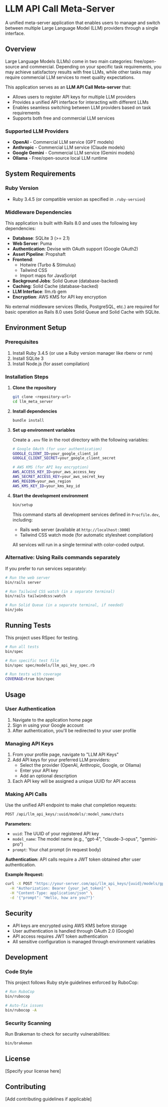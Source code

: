 # LLM API Call Meta-Server

A unified meta-server application that enables users to manage and switch between multiple Large Language Model (LLM) providers through a single interface.

## Overview

Large Language Models (LLMs) come in two main categories: free/open-source and commercial. Depending on your specific task requirements, you may achieve satisfactory results with free LLMs, while other tasks may require commercial LLM services to meet quality expectations.

This application serves as an **LLM API Call Meta-server** that:
- Allows users to register API keys for multiple LLM providers
- Provides a unified API interface for interacting with different LLMs
- Enables seamless switching between LLM providers based on task requirements
- Supports both free and commercial LLM services

### Supported LLM Providers

- **OpenAI** - Commercial LLM service (GPT models)
- **Anthropic** - Commercial LLM service (Claude models)
- **Google Gemini** - Commercial LLM service (Gemini models)
- **Ollama** - Free/open-source local LLM runtime

## System Requirements

### Ruby Version
- Ruby 3.4.5 (or compatible version as specified in `.ruby-version`)

### Middleware Dependencies

This application is built with Rails 8.0 and uses the following key dependencies:

- **Database**: SQLite 3 (>= 2.1)
- **Web Server**: Puma
- **Authentication**: Devise with OAuth support (Google OAuth2)
- **Asset Pipeline**: Propshaft
- **Frontend**: 
  - Hotwire (Turbo & Stimulus)
  - Tailwind CSS
  - Import maps for JavaScript
- **Background Jobs**: Solid Queue (database-backed)
- **Caching**: Solid Cache (database-backed)
- **LLM Interface**: llm.rb gem
- **Encryption**: AWS KMS for API key encryption

No external middleware services (Redis, PostgreSQL, etc.) are required for basic operation as Rails 8.0 uses Solid Queue and Solid Cache with SQLite.

## Environment Setup

### Prerequisites

1. Install Ruby 3.4.5 (or use a Ruby version manager like rbenv or rvm)
2. Install SQLite 3
3. Install Node.js (for asset compilation)

### Installation Steps

1. **Clone the repository**
   ```bash
   git clone <repository-url>
   cd llm_meta_server
   ```

2. **Install dependencies**
   ```bash
   bundle install
   ```

3. **Set up environment variables**
   
   Create a `.env` file in the root directory with the following variables:
   ```bash
   # Google OAuth (for user authentication)
   GOOGLE_CLIENT_ID=your_google_client_id
   GOOGLE_CLIENT_SECRET=your_google_client_secret
   
   # AWS KMS (for API key encryption)
   AWS_ACCESS_KEY_ID=your_aws_access_key
   AWS_SECRET_ACCESS_KEY=your_aws_secret_key
   AWS_REGION=your_aws_region
   AWS_KMS_KEY_ID=your_kms_key_id
   ```

4. **Start the development environment**
   ```bash
   bin/setup
   ```
 
   This command starts all development services defined in `Procfile.dev`, including:
   - Rails web server (available at `http://localhost:3000`)
   - Tailwind CSS watch mode (for automatic stylesheet compilation)
   
   All services will run in a single terminal with color-coded output.

### Alternative: Using Rails commands separately

If you prefer to run services separately:

```bash
# Run the web server
bin/rails server

# Run Tailwind CSS watch (in a separate terminal)
bin/rails tailwindcss:watch

# Run Solid Queue (in a separate terminal, if needed)
bin/jobs
```

## Running Tests

This project uses RSpec for testing.

```bash
# Run all tests
bin/spec

# Run specific test file
bin/spec spec/models/llm_api_key_spec.rb

# Run tests with coverage
COVERAGE=true bin/spec
```

## Usage

### User Authentication

1. Navigate to the application home page
2. Sign in using your Google account
3. After authentication, you'll be redirected to your user profile

### Managing API Keys

1. From your profile page, navigate to "LLM API Keys"
2. Add API keys for your preferred LLM providers:
   - Select the provider (OpenAI, Anthropic, Google, or Ollama)
   - Enter your API key
   - Add an optional description
3. Each API key will be assigned a unique UUID for API access

### Making API Calls

Use the unified API endpoint to make chat completion requests:

```bash
POST /api/llm_api_keys/:uuid/models/:model_name/chats
```

**Parameters:**
- `uuid`: The UUID of your registered API key
- `model_name`: The model name (e.g., "gpt-4", "claude-3-opus", "gemini-pro")
- `prompt`: Your chat prompt (in request body)

**Authentication:**
API calls require a JWT token obtained after user authentication.

**Example Request:**
```bash
curl -X POST "https://your-server.com/api/llm_api_keys/{uuid}/models/gpt-4/chats" \
  -H "Authorization: Bearer {your_jwt_token}" \
  -H "Content-Type: application/json" \
  -d '{"prompt": "Hello, how are you?"}'
```

## Security

- API keys are encrypted using AWS KMS before storage
- User authentication is handled through OAuth 2.0 (Google)
- API access requires JWT token authentication
- All sensitive configuration is managed through environment variables

## Development

### Code Style

This project follows Ruby style guidelines enforced by RuboCop:

```bash
# Run RuboCop
bin/rubocop

# Auto-fix issues
bin/rubocop -A
```

### Security Scanning

Run Brakeman to check for security vulnerabilities:

```bash
bin/brakeman
```

## License

[Specify your license here]

## Contributing

[Add contributing guidelines if applicable]
